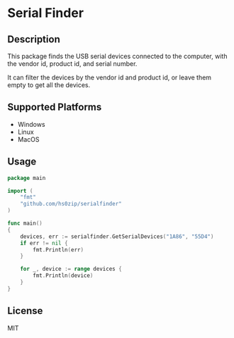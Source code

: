 # Serial Finder
## Description

This package finds the USB serial devices connected to the computer, with the vendor id, product id, and serial number.

It can filter the devices by the vendor id and product id, or leave them empty to get all the devices.

## Supported Platforms
- Windows
- Linux
- MacOS

## Usage
```go
package main

import (
    "fmt"
    "github.com/hs0zip/serialfinder"
)

func main()
{
    devices, err := serialfinder.GetSerialDevices("1A86", "55D4")
    if err != nil {
        fmt.Println(err)
    }

    for _, device := range devices {
        fmt.Println(device)
    }
}
```

## License
MIT
